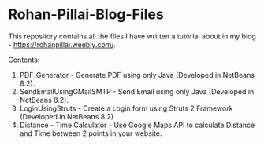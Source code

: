 # Rohan-Pillai-Blog-Files
This repository contains all the files I have written a tutorial about in my blog - https://rohanpillai.weebly.com/.

Contents:
1) PDF_Generator - Generate PDF using only Java (Developed in NetBeans 8.2).
2) SendEmailUsingGMailSMTP - Send Email using only Java (Developed in NetBeans 8.2).
3) LoginUsingStruts - Create a Login form using Struts 2 Framework (Developed in NetBeans 8.2)
4) Distance - Time Calculator - Use Google Maps API to calculate Distance and Time between 2 points in your website.
